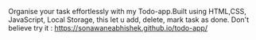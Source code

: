 Organise your task effortlessly with my Todo-app.Built using HTML,CSS, JavaScript, Local Storage, this let u add, delete, mark task as done.
Don't believe try it : https://sonawaneabhishek.github.io/todo-app/
